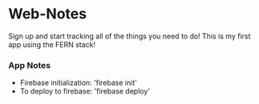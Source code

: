 # Web-Notes
Sign up and start tracking all of the things you need to do! This is my first app using the FERN stack!

### App Notes
- Firebase initialization: 'firebase init'
- To deploy to firebase: 'firebase deploy'
